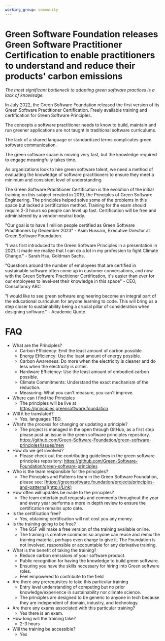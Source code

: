 ```yaml
---
working_group: community
---
```


# Green Software Foundation releases Green Software Practitioner Certification to enable practitioners to understand and reduce their products' carbon emissions

_The most significant bottleneck to adopting green software practices is a lack of knowledge._

In July 2022, the Green Software Foundation released the first version of its Green Software Practitioner Certification. Freely available training and certification for Green Software Principles.

The concepts a software practitioner needs to know to build, maintain and run greener applications are not taught in traditional software curriculums.

The lack of a shared language or standardized terms complicates green software communication.

The green software space is moving very fast, but the knowledge required to engage meaningfully takes time.

As organizations look to hire green software talent, we need a method of evaluating the knowledge of software practitioners to ensure they meet a minimum and consistent level of understanding.

The Green Software Practitioner Certification is the evolution of the initial training on this subject created in 2019, the Principles of Green Software Engineering. The principles helped solve some of the problems in this space but lacked a certification method. Training for the exam should require 2-3 hours so people can level up fast. Certification will be free and administered by a vendor-neutral body. 

"Our goal is to have 1 million people certified as Green Software Practitioners by December 2023" - Asim Hussain, Executive Director at Green Software Foundation.

"I was first introduced to the Green Software Principles in a presentation in 2021. It made me realize that I can do a lot in my profession to fight Climate Change." - Sarah Hsu, Goldman Sachs.

"Questions around the number of employees that are certified in sustainable software often come up in customer conversations, and now with the Green Software Practitioner Certification, it's easier than ever for our employees to level-set their knowledge in this space" - CEO, Consultancy ABC

"I would like to see green software engineering become an integral part of the educational curriculum for anyone learning to code. This will bring us a step closer to sustainability being a crucial pillar of consideration when designing software." - Academic Quote.

# FAQ

* What are the Principles?
  * Carbon Efficiency: Emit the least amount of carbon possible.
  * Energy Efficiency: Use the least amount of energy possible.
  * Carbon Awareness: Do more when the electricity is cleaner and do less when the electricity is dirtier.
  * Hardware Efficiency: Use the least amount of embodied carbon possible.
  * Climate Commitments: Understand the exact mechanism of the reduction.
  * Measuring: What you can't measure, you can't improve.
* Where can I find the Principles
  * The principles will be live at https://principles.greensoftware.foundation
* Will it be translated?
  * Yes, languages TBD.
* What’s the process for changing or updating a principle?
  * The project is managed in the open through GitHub, as a first step please post an issue in the green software principles repository. https://github.com/Green-Software-Foundation/green-software-principles/issues/new
* How do we get involved?
  * Please check out the contributing guidelines in the green software principles repository: https://github.com/Green-Software-Foundation/green-software-principles
* Who is the team responsible for the principles?
  * The Principles and Patterns team in the Green Software Foundation, please see: [https://greensoftware.foundation/projects/principles-and-patterns](http://Link)
* How often will updates be made to the principles?
  * The team entertain pull requests and comments throughout the year and every year performs a more in depth review to ensure the certification remains upto date.
* Is the certification free?
  * Yes, obtaining certification will not cost you any money.
* Is the training going to be free?
  * The GSF will make a free version of the training available online.
  * The training is creative commons so anyone can reuse and remix the training material, perhaps even charge to give it. The Foundation is not involved, responsible or accountable for any derivative training.
* What is the benefit of taking the training?
  * Reduce carbon emissions of your software product.
  * Public recognition for having the knowledge to build green software.
  * Ensuring you have the skills necessary for hiring into Green software roles.
  * Feel empowered to contribute to the field
* Are there any prerequisites to take this particular training
  * Entry level understanding of computing but no prior knowledge/experience in sustainability nor climate science. 
  * The principles are designed to be generic to anyone in tech because they are independent of domain, industry, and technology.
* Are there any exams associated with this particular training?
  * Yes there is an exam.
* How long will the training take?
  * 2-3 hours
* Will the training be accessible?
  * Yes
